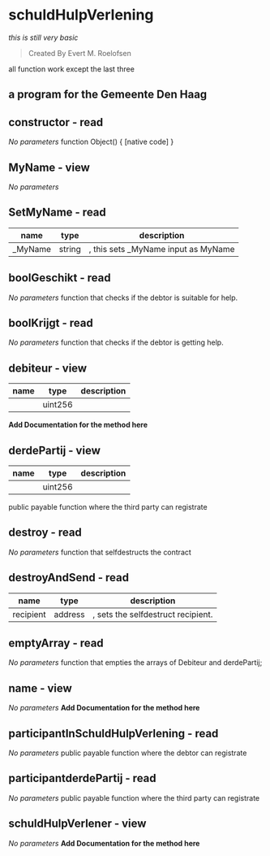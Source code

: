 # schuldHulpVerlening
_this is still very basic_
> Created By Evert M. Roelofsen

all function work except the last three
## a program for the Gemeente Den Haag

## constructor - read
_No parameters_
function Object() { [native code] }

## MyName - view
_No parameters_


## SetMyName - read
|name |type |description
|-----|-----|-----------
|_MyName|string|, this sets _MyName input as MyName


## boolGeschikt - read
_No parameters_
function that checks if the debtor is suitable for help.

## boolKrijgt - read
_No parameters_
function that checks if the debtor is getting  help.

## debiteur - view
|name |type |description
|-----|-----|-----------
||uint256|
**Add Documentation for the method here**

## derdePartij - view
|name |type |description
|-----|-----|-----------
||uint256|
public payable function where the third party can registrate

## destroy - read
_No parameters_
function that selfdestructs the contract

## destroyAndSend - read
|name |type |description
|-----|-----|-----------
|recipient|address|, sets the selfdestruct recipient.


## emptyArray - read
_No parameters_
function that empties the arrays of Debiteur and derdePartij;

## name - view
_No parameters_
**Add Documentation for the method here**

## participantInSchuldHulpVerlening - read
_No parameters_
public payable function where the debtor can registrate

## participantderdePartij - read
_No parameters_
public payable function where the third party can registrate

## schuldHulpVerlener - view
_No parameters_
**Add Documentation for the method here**
